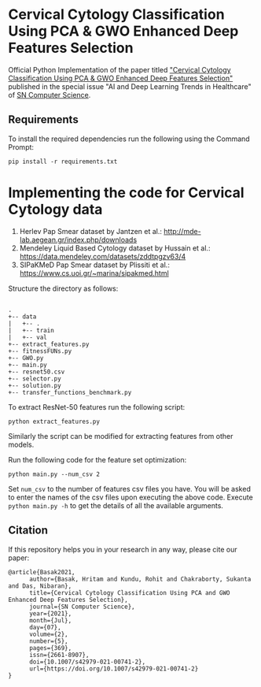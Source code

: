 
# Cervical Cytology Classification Using PCA & GWO Enhanced Deep Features Selection


Official Python Implementation of the paper titled ["Cervical Cytology Classification Using PCA & GWO Enhanced Deep Features Selection"](https://doi.org/10.1007/s42979-021-00741-2) published in the special issue "AI and Deep Learning Trends in Healthcare" of [SN Computer Science](https://www.springer.com/journal/42979).

## Requirements

To install the required dependencies run the following using the Command Prompt:

`pip install -r requirements.txt`

# Implementing the code for Cervical Cytology data

1. Herlev Pap Smear dataset by Jantzen et al.: http://mde-lab.aegean.gr/index.php/downloads  
2. Mendeley Liquid Based Cytology dataset by Hussain
et al.: https://data.mendeley.com/datasets/zddtpgzv63/4    
3. SIPaKMeD Pap Smear dataset by Plissiti et al.: https://www.cs.uoi.gr/~marina/sipakmed.html  

Structure the directory as follows:

```

.
+-- data
|   +-- .
|   +-- train
|   +-- val
+-- extract_features.py
+-- fitnessFUNs.py
+-- GWO.py
+-- main.py
+-- resnet50.csv
+-- selector.py
+-- solution.py
+-- transfer_functions_benchmark.py

```

To extract ResNet-50 features run the following script:

`python extract_features.py`

Similarly the script can be modified for extracting features from other models.

Run the following code for the feature set optimization:

`python main.py --num_csv 2`

Set `num_csv` to the number of features csv files you have. You will be asked to enter the names of the csv files upon executing the above code. Execute `python main.py -h` to get the details of all the available arguments.

## Citation

If this repository helps you in your research in any way, please cite our paper:

```
@article{Basak2021,
      author={Basak, Hritam and Kundu, Rohit and Chakraborty, Sukanta and Das, Nibaran},
      title={Cervical Cytology Classification Using PCA and GWO Enhanced Deep Features Selection},
      journal={SN Computer Science},
      year={2021},
      month={Jul},
      day={07},
      volume={2},
      number={5},
      pages={369},
      issn={2661-8907},
      doi={10.1007/s42979-021-00741-2},
      url={https://doi.org/10.1007/s42979-021-00741-2}
}
```
